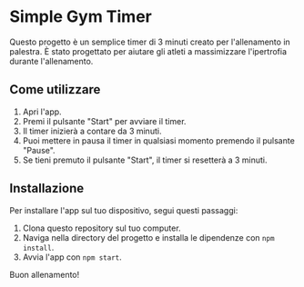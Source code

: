# Simple Gym Timer

Questo progetto è un semplice timer di 3 minuti creato per l'allenamento in palestra. È stato progettato per aiutare gli atleti a massimizzare l'ipertrofia durante l'allenamento.

## Come utilizzare

1. Apri l'app.
2. Premi il pulsante "Start" per avviare il timer.
3. Il timer inizierà a contare da 3 minuti.
4. Puoi mettere in pausa il timer in qualsiasi momento premendo il pulsante "Pause".
5. Se tieni premuto il pulsante "Start", il timer si resetterà a 3 minuti.

## Installazione

Per installare l'app sul tuo dispositivo, segui questi passaggi:

1. Clona questo repository sul tuo computer.
2. Naviga nella directory del progetto e installa le dipendenze con `npm install`.
3. Avvia l'app con `npm start`.

Buon allenamento!
